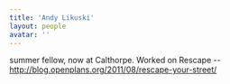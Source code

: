 ```yaml
---
title: 'Andy Likuski'
layout: people
avatar: ''
---
```


summer fellow, now at Calthorpe. Worked on Rescape -- http://blog.openplans.org/2011/08/rescape-your-street/